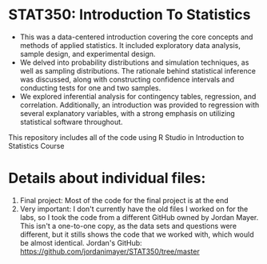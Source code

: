 # STAT350: Introduction To Statistics
+ This was a data-centered introduction covering the core concepts and methods of applied statistics. It included exploratory data analysis, sample design, and experimental design.
+ We delved into probability distributions and simulation techniques, as well as sampling distributions. The rationale behind statistical inference was discussed, along with constructing confidence intervals and conducting tests for one and two samples.
+ We explored inferential analysis for contingency tables, regression, and correlation. Additionally, an introduction was provided to regression with several explanatory variables, with a strong emphasis on utilizing statistical software throughout.

This repository includes all of the code using R Studio in Introduction to Statistics Course

# Details about individual files:
1. Final project: Most of the code for the final project is at the end
2. Very important: I don't currently have the old files I worked on for the labs, so I took the code from a different GitHub owned by Jordan Mayer. This isn't a one-to-one copy, as the data  sets and questions were different, but it stills shows the code that we worked with, which would be almost identical.
Jordan's GitHub: https://github.com/jordanimayer/STAT350/tree/master
